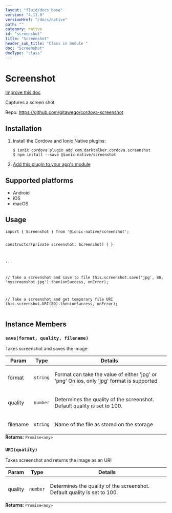 ```yaml
---
layout: "fluid/docs_base"
version: "4.11.0"
versionHref: "/docs/native"
path: ""
category: native
id: "screenshot"
title: "Screenshot"
header_sub_title: "Class in module "
doc: "Screenshot"
docType: "class"
---
```


<h1 class="api-title">Screenshot</h1>

<a class="improve-v2-docs" href="http://github.com/ionic-team/ionic-native/edit/master/src/@ionic-native/plugins/screenshot/index.ts#L3">
  Improve this doc
</a>







<p>Captures a screen shot</p>


<p>Repo:
  <a href="https://github.com/gitawego/cordova-screenshot">
    https://github.com/gitawego/cordova-screenshot
  </a>
</p>


<h2><a class="anchor" name="installation" href="#installation"></a>Installation</h2>
<ol class="installation">
  <li>Install the Cordova and Ionic Native plugins:<br>
    <pre><code class="nohighlight">$ ionic cordova plugin add com.darktalker.cordova.screenshot
$ npm install --save @ionic-native/screenshot
</code></pre>
  </li>
  <li><a href="https://ionicframework.com/docs/native/#Add_Plugins_to_Your_App_Module">Add this plugin to your app's module</a></li>
</ol>



<h2><a class="anchor" name="platforms" href="#platforms"></a>Supported platforms</h2>
<ul>
  <li>Android</li><li>iOS</li><li>macOS</li>
</ul>






<h2><a class="anchor" name="usage" href="#usage"></a>Usage</h2>
<pre><code class="lang-typescript">import { Screenshot } from &#39;@ionic-native/screenshot&#39;;

constructor(private screenshot: Screenshot) { }

...

// Take a screenshot and save to file
this.screenshot.save(&#39;jpg&#39;, 80, &#39;myscreenshot.jpg&#39;).then(onSuccess, onError);

// Take a screenshot and get temporary file URI
this.screenshot.URI(80).then(onSuccess, onError);
</code></pre>








<h2><a class="anchor" name="instance-members" href="#instance-members"></a>Instance Members</h2>
<h3><a class="anchor" name="save" href="#save"></a><code>save(format,&nbsp;quality,&nbsp;filename)</code></h3>

Takes screenshot and saves the image

<table class="table param-table" style="margin:0;">
  <thead>
  <tr>
    <th>Param</th>
    <th>Type</th>
    <th>Details</th>
  </tr>
  </thead>
  <tbody>
  <tr>
    <td>
      format</td>
    <td>
      <code>string</code>
    </td>
    <td>
      <p>Format can take the value of either &#39;jpg&#39; or &#39;png&#39;
On ios, only &#39;jpg&#39; format is supported</p>
</td>
  </tr>
  
  <tr>
    <td>
      quality</td>
    <td>
      <code>number</code>
    </td>
    <td>
      <p>Determines the quality of the screenshot.
       Default quality is set to 100.</p>
</td>
  </tr>
  
  <tr>
    <td>
      filename</td>
    <td>
      <code>string</code>
    </td>
    <td>
      <p>Name of the file as stored on the storage</p>
</td>
  </tr>
  </tbody>
</table>

<div class="return-value" markdown="1">
  <i class="icon ion-arrow-return-left"></i>
  <b>Returns:</b> <code>Promise&lt;any&gt;</code> 
</div><h3><a class="anchor" name="URI" href="#URI"></a><code>URI(quality)</code></h3>

Takes screenshot and returns the image as an URI

<table class="table param-table" style="margin:0;">
  <thead>
  <tr>
    <th>Param</th>
    <th>Type</th>
    <th>Details</th>
  </tr>
  </thead>
  <tbody>
  <tr>
    <td>
      quality</td>
    <td>
      <code>number</code>
    </td>
    <td>
      <p>Determines the quality of the screenshot.
       Default quality is set to 100.</p>
</td>
  </tr>
  </tbody>
</table>

<div class="return-value" markdown="1">
  <i class="icon ion-arrow-return-left"></i>
  <b>Returns:</b> <code>Promise&lt;any&gt;</code> 
</div>





